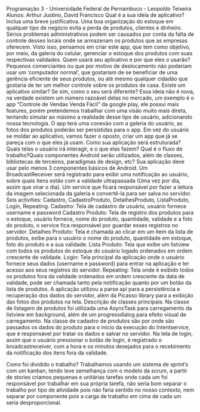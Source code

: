 Programação 3 - Universidade Federal de Pernambuco - Leopoldo Teixeira
Alunos: Arthur Justino, David Francisco
Qual é a sua ideia de aplicativo? Inclua uma breve justificativa.
Uma boa organização do estoque em qualquer tipo de negócio evita a perda de produtos, clientes e dinheiro.  Sérios problemas administrativos podem ser causados por conta da falta de controle desses locais onde se armazenam os produtos que as empresas oferecem. Visto isso, pensamos em criar este app, que tem como objetivo, por meio, da galeria do celular, gerenciar o estoque dos produtos com suas respectivas validades. 
Quem usará seu aplicativo e por que eles o usarão?
Pequenos comerciantes ou que por motivo de deslocamento não poderiam usar um ‘computador normal’, que gostariam de se beneficiar de uma gerência eficiente de seus produtos, ou até mesmo qualquer cidadão que gostaria de ter um melhor controle sobre os produtos de casa.
Existe um aplicativo similar? Se sim, como o seu será diferente?
Essa ideia não é nova, na verdade existem um número razoável delas no mercado, um exemplo é o app “Controle de Vendas Venda Fácil” da google play, ele possui mais features, porém pretendemos trabalhar com uma visão muito mais direta, tentando simular ao máximo a realidade desse tipo de usuário, adicionando nossa tecnologia. O app terá uma conexão com a galeria do usuário, as fotos dos produtos poderão ser persistidas para o app. Em vez do usuário se moldar ao aplicativo, vamos fazer o oposto, criar um app que já se pareça com o que eles já usam.
Como sua aplicação será estruturada? Quais telas o usuário irá interagir, e o que elas fazem? Qual é o fluxo de trabalho?Quais componentes Android serão utilizados, além de classes, bibliotecas de terceiros, paradigmas de design, etc? Sua aplicação deve usar pelo menos 3 componentes básicos de Android.
Um BroadcastReceiver será registrado para exibir uma notificação ao usuário, sobre  quais itens estão com a validade ultrapassada (Uma vez por dia, assim que virar o dia).
Um service que ficará responsável por fazer a leitura da imagem selecionada da galeria e convertê-la para ser salva no servidor.
Seis activities: Cadastro, CadastroProduto, DetalhesProduto, ListaProduto, Login, Repeating.
	Cadastro: Tela de cadastro de usuário, usuário fornece username e password
	Cadastro Produto: Tela de registro dos produtos para o estoque, usuário fornece, nome do produto, quantidade, validade e a foto do produto, o service fica responsável por guardar esses registros no servidor.
	Detalhes Produto: Tela é chamada ao clicar em um item da lista de produtos, exibe para o usuário o nome do produto, quantidade em estoque, foto do produto e a sua validade.
	Lista Produto: Tela que exibe um listview com todos os produtos do estoque do usuário logado ordenados em ordem crescente de validade.
	Login: Tela principal da aplicação onde o usuário fornece seus dados (username e password) para entrar na aplicação e ter acesso aos seus registros do servidor.
Repeating: Tela onde é exibido todos os produtos fora da validade ordenados em ordem crescente da data de validade, pode ser chamada tanto pela notificação quanto por um botão da lista de produtos.
A aplicação utilizou a parse api para a persistência e recuperação dos dados do servidor, além da Picasso library para a exibição das fotos dos produtos na tela.
Descrição de classes principais: Na classe de listagem de produtos foi utilizada uma AsyncTask para carregamento da listview em background, além de um progressdialog para efeito visual de carregamento. Na classe de cadastro de produtos são por onde são passados os dados do produto para o início da execução do Intentservice, que é responsável por tratar os dados e salvar no servidor. Na tela de login, assim que o usuário pressionar o botão de login, é registrado o broadcastreceiver, com a hora e os minutos desejados para o recebimento da notificação dos itens fora da validade.


Como foi dividido o trabalho?
Trabalhamos usando um sistema de sprint’s com um kanban, tendo leve semelhança com o modelo da scrum, a partir de stories criamos pequenas e unitárias tarefas onde cada um foi responsável por trabalhar em sua própria tarefa, não seria bom separar o trabalho por tipo de atividade pois não faria sentido no nosso contexto, nem separar por componente pois a carga de trabalho em cima de cada um seria desproporcional.

